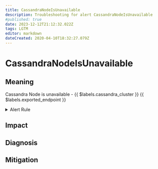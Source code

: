 ```yaml
---
title: CassandraNodeIsUnavailable
description: Troubleshooting for alert CassandraNodeIsUnavailable
#published: true
date: 2023-12-12T21:12:32.022Z
tags: LGTM
editor: markdown
dateCreated: 2020-04-10T18:32:27.079Z
---
```


# CassandraNodeIsUnavailable

## Meaning
[//]: # "Short paragraph that explains what the alert means"
Cassandra Node is unavailable - {{ $labels.cassandra_cluster }} {{ $labels.exported_endpoint }}

<details>
  <summary>Alert Rule</summary>

  ```yaml
alert: CassandraNodeIsUnavailable
expr: sum(cassandra_endpoint_active) by (cassandra_cluster,instance,exported_endpoint) < 1
for: 0m
labels:
    severity: critical
annotations:
    summary: Cassandra Node is unavailable (instance {{ $labels.instance }})
    description: |-
        Cassandra Node is unavailable - {{ $labels.cassandra_cluster }} {{ $labels.exported_endpoint }}
          VALUE = {{ $value }}
          LABELS = {{ $labels }}
    runbook: https://github.com/srerun/prometheus-alerts/content/runbooks/CassandraNodeIsUnavailable

  ```
</details>


## Impact
[//]: # "What could / will happen if the alert is not addressed"



## Diagnosis
[//]: # "Steps to take to identify the cause of the problem"



## Mitigation
[//]: # "The steps necessary to resolve the alert"
